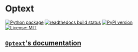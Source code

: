 # Optext

[![Python package](https://github.com/kagemeka/optext/actions/workflows/python-package.yml/badge.svg)](https://github.com/kagemeka/optext/actions/workflows/python-package.yml)
[![readthedocs build status](https://readthedocs.org/projects/optext/badge/?version=latest)](https://optext.readthedocs.io/en/latest/?badge=latest)
[![PyPI version](https://badge.fury.io/py/optext.svg)](https://badge.fury.io/py/optext)
[![License: MIT](https://img.shields.io/badge/License-MIT-yellow.svg)](https://opensource.org/licenses/MIT)


[`Optext`'s documentation](https://optext.readthedocs.io/)
---

